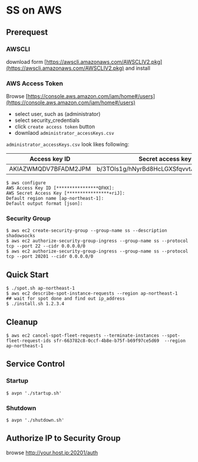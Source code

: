 # SS on AWS


## Prerequest

### AWSCLI

download form [https://awscli.amazonaws.com/AWSCLIV2.pkg](https://awscli.amazonaws.com/AWSCLIV2.pkg) and install

### AWS Access Token

Browse [https://console.aws.amazon.com/iam/home#/users](https://console.aws.amazon.com/iam/home#/users)

- select user, such as (administrator)
- select security_credentials
- click `create access token` button
- downlaod `administrator_accessKeys.csv`

`administrator_accessKeys.csv` look likes following:  

|Access key ID|	Secret access key|
|-|-|
|AKIAZWMQDV7BFADM2JPM|	b/3TOls1g/hNyrBd8HcLGXSfqvvtJ+40cRbA+aKr|

```shell
$ aws configure
AWS Access Key ID [****************QFHX]: 
AWS Secret Access Key [****************+riJ]: 
Default region name [ap-northeast-1]: 
Default output format [json]:
```

### Security Group

```shell
$ aws ec2 create-security-group --group-name ss --description shadowsocks
$ aws ec2 authorize-security-group-ingress --group-name ss --protocol tcp --port 22 --cidr 0.0.0.0/0
$ aws ec2 authorize-security-group-ingress --group-name ss --protocol tcp --port 20201 --cidr 0.0.0.0/0
```

## Quick Start

```shell
$ ./spot.sh ap-northeast-1
$ aws ec2 describe-spot-instance-requests --region ap-northeast-1
## wait for spot done and find out ip_address
$ ./install.sh 1.2.3.4
```

## Cleanup

```shell
$ aws ec2 cancel-spot-fleet-requests --terminate-instances --spot-fleet-request-ids sfr-663782c8-0ccf-4b8e-b75f-b69f97ce5d69  --region ap-northeast-1
```

## Service Control

### Startup
```shell
$ avpn './startup.sh'
```

### Shutdown
```shell
$ avpn './shutdown.sh'
```

## Authorize IP to Security Group

browse http://your.host.ip:20201/auth